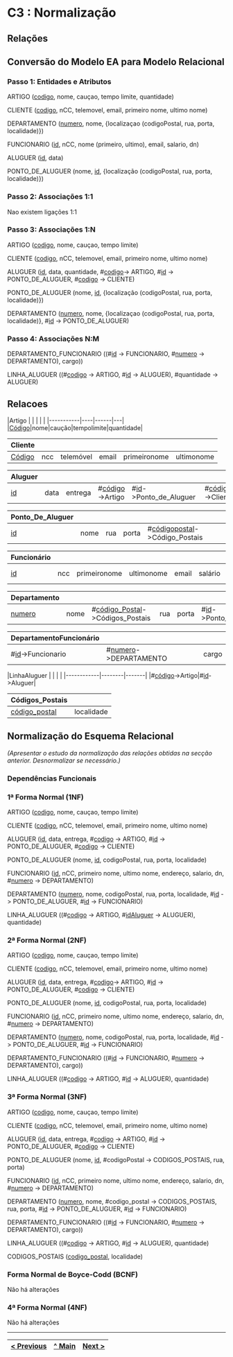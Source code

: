 # C3 : Normalização

## Relações

## Conversão do Modelo EA para Modelo Relacional

### Passo 1: Entidades e Atributos

ARTIGO (<ins>codigo</ins>, nome, cauçao, tempo limite, quantidade)

CLIENTE (<ins>codigo</ins>, nCC, telemovel, email, primeiro nome, ultimo nome)

DEPARTAMENTO (<ins>numero</ins>, nome, {localizaçao (codigoPostal, rua, porta, localidade)})

FUNCIONARIO (<ins>id</ins>, nCC, nome (primeiro, ultimo), email, salario, dn)

ALUGUER (<ins>id</ins>, data)

PONTO_DE_ALUGUER (nome, <ins>id</ins>, {localização (codigoPostal, rua, porta, localidade)})


### Passo 2: Associações 1:1 
Nao existem ligações 1:1


### Passo 3: Associações 1:N

ARTIGO (<ins>codigo</ins>, nome, cauçao, tempo limite)

CLIENTE (<ins>codigo</ins>, nCC, telemovel, email, primeiro nome, ultimo nome)

ALUGUER (<ins>id</ins>, data, quantidade, #<ins>codigo</ins>-> ARTIGO, #<ins>id</ins> -> PONTO_DE_ALUGUER, #<ins>codigo</ins> -> CLIENTE)
 
PONTO_DE_ALUGUER (nome, <ins>id</ins>, {localização (codigoPostal, rua, porta, localidade)})

DEPARTAMENTO (<ins>numero</ins>, nome, {localizaçao (codigoPostal, rua, porta, localidade)}, #<ins>id</ins> -> PONTO_DE_ALUGUER)


### Passo 4: Associações N:M

DEPARTAMENTO_FUNCIONARIO ((#<ins>id</ins> -> FUNCIONARIO, #<ins>numero</ins> -> DEPARTAMENTO), cargo))

LINHA_ALUGUER ((#<ins>codigo</ins> -> ARTIGO, #<ins>id</ins> -> ALUGUER), #quantidade -> ALUGUER)





## Relacoes 


|Artigo     |      |      |      |                   |
|-----------|----|------|---|
|<ins>Código</ins>|nome|caução|tempolimite|quantidade|

|Cliente     |            |             |            |            |            |
|-------------|------------|------------|------------|------------|------------|
|<ins>Código</ins>|ncc|telemóvel|email|primeironome|ultimonome|

|Aluguer    |    |                 |                    |                  |                    |
|---------|----|-----------------|--------------------|--------------------|--------------------|
|<ins>id</ins>|data|entrega|#<ins>código</ins>->Artigo|#<ins>id</ins>->Ponto_de_Aluguer|#<ins>código</ins>->Cliente|

|Ponto_De_Aluguer  |       |          |  |          |
|----------|-------|----------|----------|----------|
|<ins>id</ins>|nome|rua|porta|#<ins>códigopostal</ins>->Código_Postais|

|Funcionário  |         |          |         |                        |           |       |           |
|---------|---------|----------|---------|------------------------|-----------|-----------|-----------|
|<ins>id</ins>|ncc|primeironome|ultimonome|email|salário|dn|#<ins>numero</ins>->Departamento|

|Departamento|    |         |         |       |         |         |
|----------|----|---------|---------|---------|---------|---------|
|<ins>numero</ins>      |nome|#<ins>código_Postal</ins>->Códigos_Postais|rua|porta|#<ins>id</ins>->Ponto_De_Aluguer|#<ins>id</ins>->Funcionário


|DepartamentoFuncionário|    |           |
|-------|----|-----------|
|#<ins>id</ins>->Funcionario|#<ins>numero</ins>->DEPARTAMENTO|cargo|

|LinhaAluguer     |        |       |               |
|------------|--------|-------|
|#<ins>código</ins>->Artigo|#<ins>id</ins>->Aluguer|


|Códigos_Postais         |                        |
|-------------------|------------------------|
|<ins>código_postal</ins>|localidade|

















## Normalização do Esquema Relacional
_(Apresentar o estudo da normalização das relações obtidas na secção anterior. Desnormalizar se necessário.)_


### Dependências Funcionais











### 1ª Forma Normal (1NF)

ARTIGO (<ins>codigo</ins>, nome, cauçao, tempo limite)

CLIENTE (<ins>codigo</ins>, nCC, telemovel, email, primeiro nome, ultimo nome)

ALUGUER (<ins>id</ins>, data, entrega, #<ins>codigo</ins> -> ARTIGO, #<ins>id</ins> -> PONTO_DE_ALUGUER, #<ins>codigo</ins> -> CLIENTE)
 
PONTO_DE_ALUGUER (nome, <ins>id</ins>, codigoPostal, rua, porta, localidade)

FUNCIONARIO (<ins>id</ins>, nCC, primeiro nome, ultimo nome, endereço, salario, dn, #<ins>numero</ins> -> DEPARTAMENTO)

DEPARTAMENTO (<ins>numero</ins>, nome, codigoPostal, rua, porta, localidade, #<ins>id</ins> -> PONTO_DE_ALUGUER, #<ins>id</ins> -> FUNCIONARIO)

LINHA_ALUGUER ((#<ins>codigo</ins> -> ARTIGO, #<ins>idAluguer</ins> -> ALUGUER), quantidade)


### 2ª Forma Normal (2NF)

ARTIGO (<ins>codigo</ins>, nome, cauçao, tempo limite)

CLIENTE (<ins>codigo</ins>, nCC, telemovel, email, primeiro nome, ultimo nome)

ALUGUER (<ins>id</ins>, data, entrega, #<ins>codigo</ins>-> ARTIGO, #<ins>id</ins> -> PONTO_DE_ALUGUER, #<ins>codigo</ins> -> CLIENTE)
 
PONTO_DE_ALUGUER (nome, <ins>id</ins>, codigoPostal, rua, porta, localidade)

FUNCIONARIO (<ins>id</ins>, nCC, primeiro nome, ultimo nome, endereço, salario, dn, #<ins>numero</ins> -> DEPARTAMENTO)

DEPARTAMENTO (<ins>numero</ins>, nome, codigoPostal, rua, porta, localidade, #<ins>id</ins> -> PONTO_DE_ALUGUER, #<ins>id</ins> -> FUNCIONARIO)

DEPARTAMENTO_FUNCIONARIO ((#<ins>id</ins> -> FUNCIONARIO, #<ins>numero</ins> -> DEPARTAMENTO), cargo))

LINHA_ALUGUER ((#<ins>codigo</ins> -> ARTIGO, #<ins>id</ins> -> ALUGUER), quantidade)


### 3ª Forma Normal (3NF)


ARTIGO (<ins>codigo</ins>, nome, cauçao, tempo limite)

CLIENTE (<ins>codigo</ins>, nCC, telemovel, email, primeiro nome, ultimo nome)

ALUGUER (<ins>id</ins>, data, entrega, #<ins>codigo</ins> -> ARTIGO, #<ins>id</ins> -> PONTO_DE_ALUGUER, #<ins>codigo</ins> -> CLIENTE)
 
PONTO_DE_ALUGUER (nome, <ins>id</ins>, #codigoPostal -> CODIGOS_POSTAIS, rua, porta)

FUNCIONARIO (<ins>id</ins>, nCC, primeiro nome, ultimo nome, endereço, salario, dn, #<ins>numero</ins> -> DEPARTAMENTO)

DEPARTAMENTO (<ins>numero</ins>, nome, #codigo_postal -> CODIGOS_POSTAIS, rua, porta, #<ins>id</ins> -> PONTO_DE_ALUGUER, #<ins>id</ins> -> FUNCIONARIO)

DEPARTAMENTO_FUNCIONARIO ((#<ins>id</ins> -> FUNCIONARIO, #<ins>numero</ins> -> DEPARTAMENTO), cargo))

LINHA_ALUGUER ((#<ins>codigo</ins> -> ARTIGO, #<ins>id</ins> -> ALUGUER), quantidade)

CODIGOS_POSTAIS (<ins>codigo_postal</ins>, localidade)











### Forma Normal de Boyce-Codd (BCNF)

Não há alterações


### 4ª Forma Normal (4NF)

Não há alterações


---
[< Previous](rebd02.md) | [^ Main](https://github.com/tcm-sibd-g07/SIBD07/) | [Next >](rebd04.md)
:--- | :---: | ---: 
